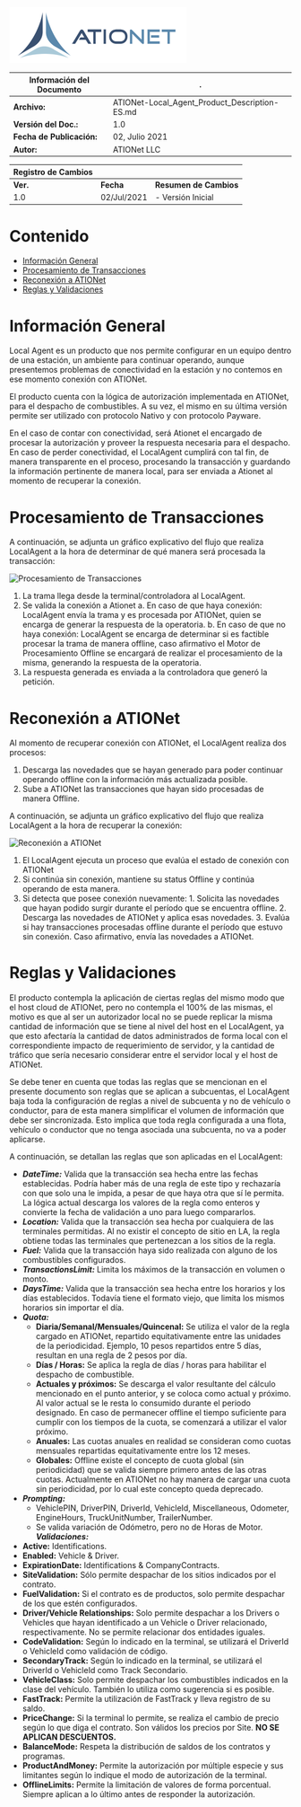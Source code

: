 ![ationetlogo](Content/Images/ATIOnetLogo_250x70.png)

|**Información del Documento**|.|
|--- |--- |
|**Archivo:**|ATIONet-Local_Agent_Product_Description-ES.md|
|**Versión del Doc.:**|1.0|
|**Fecha de Publicación:**|02, Julio 2021|
|**Autor:**|ATIONet LLC|


|**Registro de Cambios**|||
|--- |--- |--- |
|**Ver.**|**Fecha**|**Resumen de Cambios**|
|1.0|02/Jul/2021|- Versión Inicial



# Contenido

- [Información General](#información-general)
- [Procesamiento de Transacciones](#procesamiento-de-transacciones)
- [Reconexión a ATIONet](#reconexión-a-ationet)
- [Reglas y Validaciones](#reglas-y-validaciones) 



# **Información General**

Local Agent es un producto que nos permite configurar en un equipo dentro de una estación, un ambiente para continuar operando, aunque presentemos problemas de conectividad en la estación y no contemos en ese momento conexión con ATIONet.

El producto cuenta con la lógica de autorización implementada en ATIONet, para el despacho de combustibles. A su vez, el mismo en su última versión permite ser utilizado con protocolo Nativo y con protocolo Payware.

En el caso de contar con conectividad, será Ationet el encargado de procesar la autorización y proveer la respuesta necesaria para el despacho. En caso de perder conectividad, el LocalAgent cumplirá con tal fin, de manera transparente en el proceso, procesando la transacción y guardando la información pertinente de manera local, para ser enviada a Ationet al momento de recuperar la conexión.

# **Procesamiento de Transacciones**

A continuación, se adjunta un gráfico explicativo del flujo que realiza LocalAgent a la hora de determinar de qué manera será procesada la transacción:

![Procesamiento de Transacciones](https://github.com/Ationet/ationetdocs/blob/master/Content/Images/Local%20Agent/Procesamiento%20Transacciones.png)

1. La trama llega desde la terminal/controladora al LocalAgent.
2. Se valida la conexión a Ationet
    a. En caso de que haya conexión: LocalAgent envía la trama y es procesada por ATIONet, quien se encarga de generar la respuesta de la operatoria.
    b. En caso de que no haya conexión: LocalAgent se encarga de determinar si es factible procesar la trama de manera offline, caso afirmativo el Motor de Procesamiento Offline se encargará de realizar el procesamiento de la misma, generando la respuesta de la operatoria.
3. La respuesta generada es enviada a la controladora que generó la petición.

# **Reconexión a ATIONet**

Al momento de recuperar conexión con ATIONet, el LocalAgent realiza dos procesos:

1. Descarga las novedades que se hayan generado para poder continuar operando offline con la información más actualizada posible.
2. Sube a ATIONet las transacciones que hayan sido procesadas de manera Offline.

A continuación, se adjunta un gráfico explicativo del flujo que realiza LocalAgent a la hora de recuperar la conexión:

![Reconexión a ATIONet](https://github.com/Ationet/ationetdocs/blob/master/Content/Images/Local%20Agent/Reconexi%C3%B3n%20ATIONet.png)

1. El LocalAgent ejecuta un proceso que evalúa el estado de conexión con ATIONet
  1. Si continúa sin conexión, mantiene su status Offline y continúa operando de esta manera.
  2. Si detecta que posee conexión nuevamente:
    1. Solicita las novedades que hayan podido surgir durante el período que se encuentra offline.
    2. Descarga las novedades de ATIONet y aplica esas novedades.
    3. Evalúa si hay transacciones procesadas offline durante el período que estuvo sin conexión. Caso afirmativo, envía las novedades a ATIONet.

# **Reglas y Validaciones**

El producto contempla la aplicación de ciertas reglas del mismo modo que el host cloud de ATIONet, pero no contempla el 100% de las mismas, el motivo es que al ser un autorizador local no se puede replicar la misma cantidad de información que se tiene al nivel del host en el LocalAgent, ya que esto afectaría la cantidad de datos administrados de forma local con el correspondiente impacto de requerimiento de servidor, y la cantidad de tráfico que sería necesario considerar entre el servidor local y el host de ATIONet.

Se debe tener en cuenta que todas las reglas que se mencionan en el presente documento son reglas que se aplican a subcuentas, el LocalAgent baja toda la configuración de reglas a nivel de subcuenta y no de vehículo o conductor, para de esta manera simplificar el volumen de información que debe ser sincronizada. Esto implica que toda regla configurada a una flota, vehículo o conductor que no tenga asociada una subcuenta, no va a poder aplicarse.

A continuación, se detallan las reglas que son aplicadas en el LocalAgent:

- ***DateTime:*** Valida que la transacción sea hecha entre las fechas establecidas. Podría haber más de una regla de este tipo y rechazaría con que solo una le impida, a pesar de que haya otra que sí le permita. La lógica actual descarga los valores de la regla como enteros y convierte la fecha de validación a uno para luego compararlos.
- ***Location:*** Valida que la transacción sea hecha por cualquiera de las terminales permitidas. Al no existir el concepto de sitio en LA, la regla obtiene todas las terminales que pertenezcan a los sitios de la regla.
- ***Fuel:*** Valida que la transacción haya sido realizada con alguno de los combustibles configurados.
- ***TransactionsLimit:*** Limita los máximos de la transacción en volumen o monto.
- ***DaysTime:*** Valida que la transacción sea hecha entre los horarios y los días establecidos. Todavía tiene el formato viejo, que limita los mismos horarios sin importar el día.
- ***Quota:***
  - **Diaria/Semanal/Mensuales/Quincenal:** Se utiliza el valor de la regla cargado en ATIONet, repartido equitativamente entre las unidades de la periodicidad. Ejemplo, 10 pesos repartidos entre 5 días, resultan en una regla de 2 pesos por día.
  - **Días / Horas:** Se aplica la regla de días / horas para habilitar el despacho de combustible.
  - **Actuales y próximos:** Se descarga el valor resultante del cálculo mencionado en el punto anterior, y se coloca como actual y próximo. Al valor actual se le resta lo consumido durante el periodo designado. En caso de permanecer offline el tiempo suficiente para cumplir con los tiempos de la cuota, se comenzará a utilizar el valor próximo.
  - **Anuales:** Las cuotas anuales en realidad se consideran como cuotas mensuales repartidas equitativamente entre los 12 meses.
  - **Globales:** Offline existe el concepto de cuota global (sin periodicidad) que se valida siempre primero antes de las otras cuotas. Actualmente en ATIONet no hay manera de cargar una cuota sin periodicidad, por lo cual este concepto queda deprecado.
- ***Prompting:***
  - VehiclePIN, DriverPIN, DriverId, VehicleId, Miscellaneous, Odometer, EngineHours, TruckUnitNumber, TrailerNumber.
  - Se valida variación de Odómetro, pero no de Horas de Motor.
***Validaciones:***
- **Active:** Identifications.
- **Enabled:** Vehicle &amp; Driver.
- **ExpirationDate:** Identifications &amp; CompanyContracts.
- **SiteValidation:**  Sólo permite despachar de los sitios indicados por el contrato.
- **FuelValidation:** Si el contrato es de productos, solo permite despachar de los que estén configurados.
- **Driver/Vehicle Relationships:** Solo permite despachar a los Drivers o Vehicles que hayan identificado a un Vehicle o Driver relacionado, respectivamente. No se permite relacionar dos entidades iguales.
- **CodeValidation:** Según lo indicado en la terminal, se utilizará el DriverId o VehicleId como validación de código.
- **SecondaryTrack:** Según lo indicado en la terminal, se utilizará el DriverId o VehicleId como Track Secondario.
- **VehicleClass:**  Solo permite despachar los combustibles indicados en la clase del vehículo. También lo utiliza como sugerencia si es posible.
- **FastTrack:** Permite la utilización de FastTrack y lleva registro de su saldo.
- **PriceChange:** Si la terminal lo permite, se realiza el cambio de precio según lo que diga el contrato. Son válidos los precios por Site. **NO SE APLICAN DESCUENTOS.**
- **BalanceMode:** Respeta la distribución de saldos de los contratos y programas.
- **ProductAndMoney:** Permite la autorización por múltiple especie y sus limitantes según lo indique el modo de autorización de la terminal.
- **OfflineLimits:** Permite la limitación de valores de forma porcentual. Siempre aplican a lo último antes de responder la autorización.

